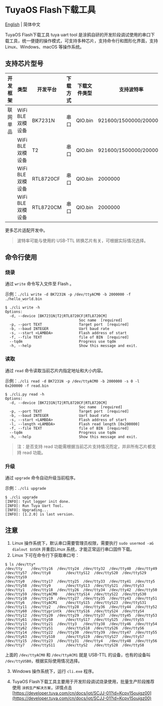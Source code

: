 # TuyaOS Flash下载工具
[English](https://github.com/tuya/T2/blob/master/README.md) | 简体中文

TuyaOS Flash下载工具 tuya uart tool 是涂鸦自研的开发阶段调试使用的串口下载工具，统一便捷的操作模式，可支持多种芯片，支持命令行和图形化界面，支持 Linux、Windows、macOS 等操作系统。

## 支持芯片型号

| 开发框架 | 类型        | 开发平台     | 下载方式     | 下载文件类型 | 支持波特率 | 功能 |
| -------- | ----------------- | --------- | ------------ | ------------ | ---------- |  ---------- | 
| 联网单品 | WiFi BLE 双模设备 | BK7231N    | 串口         | QIO.bin      | 921600/1500000/2000000     | 写/读 |
|          | WiFi BLE 双模设备 | T2         | 串口         | QIO.bin      | 921600/1500000/2000000     | 写/读 |
|          | WiFi BLE 双模设备 | RTL8720CF   | 串口         | QIO.bin      | 2000000    | 写 |
|          | WiFi BLE 双模设备 | RTL8720CM    | 串口         | QIO.bin      | 2000000    | 写 |

更多芯片适配开发中。

> 波特率可能与使用的 USB-TTL 转换芯片有关，可根据实际情况选择。


## 命令行使用

### 烧录
通过 `write` 命令写入文件至 Flash 。

示例：`./cli write -d BK7231N -p /dev/ttyACM0 -b 2000000 -f ./hello_world.bin`

```shell
$ ./cli write -h
Options:
  -d, --device [BK7231N|T2|RTL8720CF|RTL8720CM]
                                  Soc name  [required]
  -p, --port TEXT                 Target port  [required]
  -b, --baud INTEGER              Uart baud rate
  -s, --start <LAMBDA>            Flash address of start
  -f, --file TEXT                 file of BIN  [required]
  --tqdm                          Progress use tqdm
  -h, --help                      Show this message and exit.
```


### 读取
通过 `read` 命令读取当前芯片内指定地址和大小内容。

示例：`./cli read -d BK7231N -p /dev/ttyACM0 -b 2000000 -s 0 -l 0x200000 -f read.bin`

```shell
$ ./cli.py read -h
Options:
  -d, --device [BK7231N|T2|RTL8720CF|RTL8720CM]
                                  Soc name  [required]
  -p, --port TEXT                 Target port  [required]
  -b, --baud INTEGER              Uart baud rate
  -s, --start <LAMBDA>            Flash address of start
  -l, --length <LAMBDA>           Flash read length [0x200000]
  -f, --file TEXT                 file of BIN  [required]
  --tqdm                          Progress use tqdm
  -h, --help                      Show this message and exit.
```

> 注：是否支持 read 功能需根据当前芯片支持情况而定，并非所有芯片都支持 read 功能。

### 升级
通过 `upgrade` 命令自动升级当前程序。

示例：`./cli upgrade`
```shell
$ ./cli upgrade
[INFO]: tyut_logger init done.
[INFO]: Run Tuya Uart Tool.
[INFO]: Upgrading...
[INFO]: [1.2.0] is last version.
```

## 注意

1. Linux 操作系统下，默认串口需要管理员权限，需要执行 `sudo usermod -aG dialout $USER` 并重启Linux 系统，才能正常运行串口固件下载。
2. Linux 下可在命令行下获取串口号：
```shell
$ ls /dev/tty*
/dev/tty    /dev/tty16  /dev/tty24  /dev/tty32  /dev/tty40  /dev/tty49  /dev/tty57  /dev/tty8       /dev/ttyS12  /dev/ttyS20  /dev/ttyS29  /dev/ttyS9
/dev/tty0   /dev/tty17  /dev/tty25  /dev/tty33  /dev/tty41  /dev/tty5   /dev/tty58  /dev/tty9       /dev/ttyS13  /dev/ttyS21  /dev/ttyS3
/dev/tty1   /dev/tty18  /dev/tty26  /dev/tty34  /dev/tty42  /dev/tty50  /dev/tty59  /dev/ttyACM0    /dev/ttyS14  /dev/ttyS22  /dev/ttyS30
/dev/tty10  /dev/tty19  /dev/tty27  /dev/tty35  /dev/tty43  /dev/tty51  /dev/tty6   /dev/ttyACM1    /dev/ttyS15  /dev/ttyS23  /dev/ttyS31
/dev/tty11  /dev/tty2   /dev/tty28  /dev/tty36  /dev/tty44  /dev/tty52  /dev/tty60  /dev/ttyprintk  /dev/ttyS16  /dev/ttyS24  /dev/ttyS4
/dev/tty12  /dev/tty20  /dev/tty29  /dev/tty37  /dev/tty45  /dev/tty53  /dev/tty61  /dev/ttyS0      /dev/ttyS17  /dev/ttyS25  /dev/ttyS5
/dev/tty13  /dev/tty21  /dev/tty3   /dev/tty38  /dev/tty46  /dev/tty54  /dev/tty62  /dev/ttyS1      /dev/ttyS18  /dev/ttyS26  /dev/ttyS6
/dev/tty14  /dev/tty22  /dev/tty30  /dev/tty39  /dev/tty47  /dev/tty55  /dev/tty63  /dev/ttyS10     /dev/ttyS19  /dev/ttyS27  /dev/ttyS7
/dev/tty15  /dev/tty23  /dev/tty31  /dev/tty4   /dev/tty48  /dev/tty56  /dev/tty7   /dev/ttyS11     /dev/ttyS2   /dev/ttyS28  /dev/ttyS8  
```

上面的 `/dev/ttyACM0` 和 `/dev/ttyACM1` 就是 USB-TTL 的设备，也有的设备叫 `/dev/ttyUSB0`，根据实际使用情况选择。

3. Windows 操作系统下，运行 `cli.exe` 程序。

4. TuyaOS Flash下载工具主要用于开发阶段调试烧录使用，批量生产阶段推荐使用 `涂鸦生产解决方案`，详情点击 [https://developer.tuya.com/cn/docs/iot/SCJJ-01?id=Kcpv15oujgz00](https://developer.tuya.com/cn/docs/iot/SCJJ-01?id=Kcpv15oujgz00)